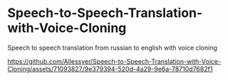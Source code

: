 # Speech-to-Speech-Translation-with-Voice-Cloning
Speech to speech translation from russian to english with voice cloning




https://github.com/Allessyer/Speech-to-Speech-Translation-with-Voice-Cloning/assets/71093827/9e379394-520d-4a29-9e6a-78710d7682f1



